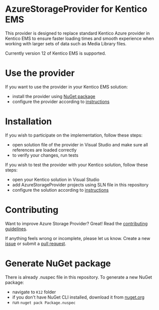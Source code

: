 # AzureStorageProvider for Kentico EMS

This provider is designed to replace standard Kentico Azure provider in Kentico EMS to ensure faster loading times and smooth experience when working with larger sets of data such as Media Library files.

Currently version 12 of Kentico EMS is supported.

# Use the provider
If you want to use the provider in your Kentico EMS solution:
* install the provider using [NuGet package](https://github.com/Kentico/AzureStorageProvider/blob/master/k12/KenticoAzureStorageProvider.12.0.0.nupkg)
* configure the provider according to [instructions](https://github.com/Kentico/AzureStorageProvider/blob/master/INSTRUCTIONS.md)

# Installation
If you wish to participate on the implementation, follow these steps:
* open solution file of the provider in Visual Studio and make sure all references are loaded correctly
* to verify your changes, run tests

If you wish to test the provider with your Kentico solution, follow these steps:
* open your Kentico solution in Visual Studio
* add AzureStorageProvider projects using SLN file in this repository
* configure the solution according to [instructions](https://github.com/Kentico/AzureStorageProvider/blob/master/INSTRUCTIONS.md)

# Contributing
Want to improve Azure Storage Provider? Great! Read the [contributing guidelines](https://github.com/Kentico/AzureStorageProvider/blob/master/CONTRIBUTING.md).

If anything feels wrong or incomplete, please let us know. Create a new [issue](https://github.com/Kentico/AzureStorageProvider/issues/new) or submit a [pull request](https://help.github.com/articles/using-pull-requests/).

# Generate NuGet package
There is already .nuspec file in this repository. To generate a new NuGet package:

* navigate to `K12` folder
* if you don't have NuGet CLI installed, download it from [nuget.org](https://nuget.org/downloads)
* run `nuget pack Package.nuspec`
